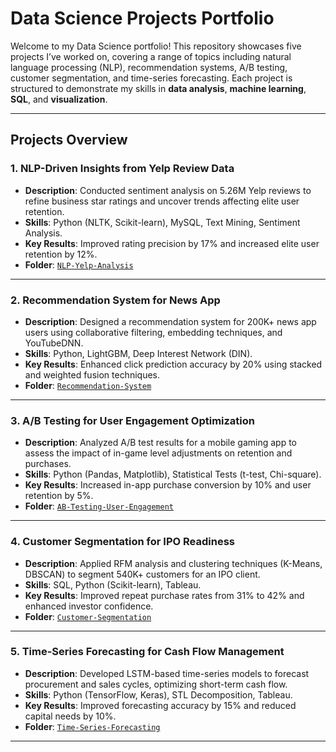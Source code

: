 # **Data Science Projects Portfolio**

Welcome to my Data Science portfolio! This repository showcases five projects I’ve worked on, covering a range of topics including natural language processing (NLP), recommendation systems, A/B testing, customer segmentation, and time-series forecasting. Each project is structured to demonstrate my skills in **data analysis**, **machine learning**, **SQL**, and **visualization**.

---

## **Projects Overview**

### 1. **NLP-Driven Insights from Yelp Review Data**
- **Description**: Conducted sentiment analysis on 5.26M Yelp reviews to refine business star ratings and uncover trends affecting elite user retention.
- **Skills**: Python (NLTK, Scikit-learn), MySQL, Text Mining, Sentiment Analysis.
- **Key Results**: Improved rating precision by 17% and increased elite user retention by 12%.
- **Folder**: [`NLP-Yelp-Analysis`](#)

---

### 2. **Recommendation System for News App**
- **Description**: Designed a recommendation system for 200K+ news app users using collaborative filtering, embedding techniques, and YouTubeDNN.
- **Skills**: Python, LightGBM, Deep Interest Network (DIN).
- **Key Results**: Enhanced click prediction accuracy by 20% using stacked and weighted fusion techniques.
- **Folder**: [`Recommendation-System`](#)

---

### 3. **A/B Testing for User Engagement Optimization**
- **Description**: Analyzed A/B test results for a mobile gaming app to assess the impact of in-game level adjustments on retention and purchases.
- **Skills**: Python (Pandas, Matplotlib), Statistical Tests (t-test, Chi-square).
- **Key Results**: Increased in-app purchase conversion by 10% and user retention by 5%.
- **Folder**: [`AB-Testing-User-Engagement`](#)

---

### 4. **Customer Segmentation for IPO Readiness**
- **Description**: Applied RFM analysis and clustering techniques (K-Means, DBSCAN) to segment 540K+ customers for an IPO client.
- **Skills**: SQL, Python (Scikit-learn), Tableau.
- **Key Results**: Improved repeat purchase rates from 31% to 42% and enhanced investor confidence.
- **Folder**: [`Customer-Segmentation`](#)

---

### 5. **Time-Series Forecasting for Cash Flow Management**
- **Description**: Developed LSTM-based time-series models to forecast procurement and sales cycles, optimizing short-term cash flow.
- **Skills**: Python (TensorFlow, Keras), STL Decomposition, Tableau.
- **Key Results**: Improved forecasting accuracy by 15% and reduced capital needs by 10%.
- **Folder**: [`Time-Series-Forecasting`](#)

---
